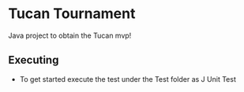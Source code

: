 # Tucan Tournament

Java project to obtain the Tucan mvp!

## Executing

* To get started execute the test under the Test folder as J Unit Test
